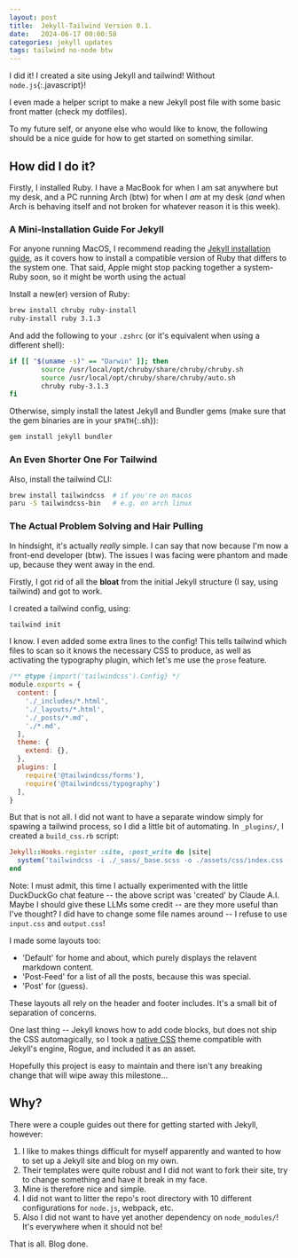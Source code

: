 ```yaml
---
layout: post
title:  Jekyll-Tailwind Version 0.1.
date:   2024-06-17 00:00:58
categories: jekyll updates
tags: tailwind no-node btw
---
```

I did it! I created a site using Jekyll and tailwind! Without `node.js`{:.javascript}!

I even made a helper script to make a new Jekyll post file with some basic front
matter (check my dotfiles).

To my future self, or anyone else who would like to know, the following should be
a nice guide for how to get started on something similar.

## How did I do it?

Firstly, I installed Ruby. I have a MacBook for when I am sat anywhere but my desk,
and a PC running Arch (btw) for when I *am* at my desk (*and* when Arch is behaving
itself and not broken for whatever reason it is this week).

### A Mini-Installation Guide For Jekyll

For anyone running MacOS, I recommend reading the
[Jekyll installation guide](https://jekyllrb.com/docs/installation/macos/),
as it covers how to install a compatible version of Ruby that differs to the system
one. That said, Apple might stop packing together a system-Ruby soon, so it might
be worth using the actual

Install a new(er) version of Ruby:

```sh
brew install chruby ruby-install
ruby-install ruby 3.1.3
```

And add the following to your `.zshrc` (or it's equivalent when using a different
shell):

```sh
if [[ "$(uname -s)" == "Darwin" ]]; then
        source /usr/local/opt/chruby/share/chruby/chruby.sh
        source /usr/local/opt/chruby/share/chruby/auto.sh
        chruby ruby-3.1.3
fi
```

Otherwise, simply install the latest Jekyll and Bundler gems (make sure that the
gem binaries are in your `$PATH`{:.sh}):

```sh
gem install jekyll bundler
```

### An Even Shorter One For Tailwind

Also, install the tailwind CLI:

```sh
brew install tailwindcss  # if you're on macos
paru -S tailwindcss-bin   # e.g. on arch linux
```

### The Actual Problem Solving and Hair Pulling

In hindsight, it's actually *really* simple. I can say that now because I'm now
a front-end developer (btw). The issues I was facing were phantom and made up,
because they went away in the end.

Firstly, I got rid of all the **bloat** from the initial Jekyll structure (I say,
using tailwind) and got to work.

I created a tailwind config, using:

```sh
tailwind init
```

I know. I even added some extra lines to the config! This tells tailwind which
files to scan so it knows the necessary CSS to produce, as well as activating
the typography plugin, which let's me use the `prose` feature.

```js
/** @type {import('tailwindcss').Config} */
module.exports = {
  content: [
    './_includes/*.html',
    './_layouts/*.html',
    './_posts/*.md',
    './*.md',
  ],
  theme: {
    extend: {},
  },
  plugins: [
    require('@tailwindcss/forms'),
    require('@tailwindcss/typography')
  ],
}
```

But that is not all. I did not want to have a separate window simply for spawing
a tailwind process, so I did a little bit of automating. In `_plugins/`, I
created a `build_css.rb` script:

```ruby
Jekyll::Hooks.register :site, :post_write do |site|
  system('tailwindcss -i ./_sass/_base.scss -o ./assets/css/index.css --minify')
end
```

Note: I must admit, this time I actually experimented with the little DuckDuckGo
chat feature -- the above script was 'created' by Claude A.I. Maybe I should give
these LLMs some credit -- are they more useful than I've thought? I did have to
change some file names around -- I refuse to use `input.css` and `output.css`!

I made some layouts too:

* 'Default' for home and about, which purely displays the relavent markdown content.
* 'Post-Feed' for a list of all the posts, because this was special.
* 'Post' for (guess).

These layouts all rely on the header and footer includes. It's a small bit of separation
of concerns.

One last thing -- Jekyll knows how to add code blocks, but does not ship the CSS
automagically, so I took a
[native CSS](https://jwarby.github.io/jekyll-pygments-themes/languages/javascript.html#)
theme compatible with Jekyll's engine, Rogue, and included it as an asset.

Hopefully this project is easy to maintain and there isn't any breaking change that
will wipe away this milestone...

## Why?

There were a couple guides out there for getting started with Jekyll, however:

1. I like to makes things difficult for myself apparently and wanted to how to
   set up a Jekyll site and blog on my own.
2. Their templates were quite robust and I did not want to fork their site, try
   to change something and have it break in my face.
3. Mine is therefore nice and simple.
4. I did not want to litter the repo's root directory with 10 different
   configurations for `node.js`, webpack, etc.
5. Also I did not want to have yet another dependency on `node_modules/`! It's everywhere
   when it should not be!

That is all. Blog done.
